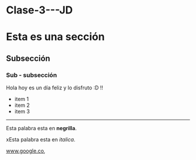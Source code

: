 # Clase-3---JD

# Esta es una sección
## Subsección
### Sub - subsección


Hola hoy es un día feliz y lo disfruto :D !! 

* item 1
* item 2
* item 3

---
Esta palabra esta en **negrilla**.

xEsta palabra esta en *italica*.

www.google.co,


